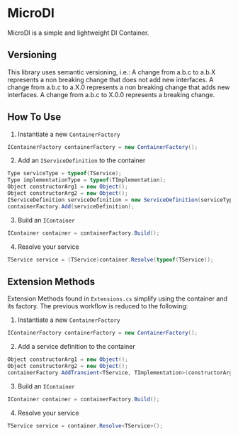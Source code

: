 # MicroDI

MicroDI is a simple and lightweight DI Container.

## Versioning

This library uses semantic versioning, i.e.:
A change from a.b.c to a.b.X represents a non breaking change that does not add new interfaces.
A change from a.b.c to a.X.0 represents a non breaking change that adds new interfaces.
A change from a.b.c to X.0.0 represents a breaking change.

## How To Use

1. Instantiate a new `ContainerFactory`

```cs
IContainerFactory containerFactory = new ContainerFactory();
```

2. Add an `IServiceDefinition` to the container

```cs
Type serviceType = typeof(TService);
Type implementationType = typeof(TImplementation);
Object constructorArg1 = new Object();
Object constructorArg2 = new Object();
IServiceDefinition serviceDefinition = new ServiceDefinition(serviceType, implementationType, Scope.Transient, constructorArg1, constructorArg2);
containerFactory.Add(serviceDefinition);
```

3. Build an `IContainer`

```cs
IContainer container = containerFactory.Build();
```

4. Resolve your service

```cs
TService service = (TService)container.Resolve(typeof(TService));
```

## Extension Methods
Extension Methods found in `Extensions.cs` simplify using the container and its factory. The previous workflow is reduced to the following:

1. Instantiate a new `ContainerFactory`

```cs
IContainerFactory containerFactory = new ContainerFactory();
```

2. Add a service definition to the container

```cs
Object constructorArg1 = new Object();
Object constructorArg2 = new Object();
containerFactory.AddTransient<TService, TImplementation>(constructorArg1, constructorArg2);
```

3. Build an `IContainer`

```cs
IContainer container = containerFactory.Build();
```

4. Resolve your service

```cs
TService service = container.Resolve<TService>();
```
